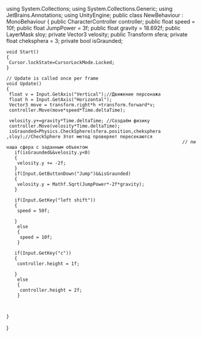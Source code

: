 using System.Collections;
using System.Collections.Generic;
using JetBrains.Annotations;
using UnityEngine;
public class NewBehaviour : MonoBehaviour
{
    public CharacterController controller;
    public float speed = 10f;
    public float JumpPower = 3f;
    public float gravity = 18.692f;
    public LayerMask sloy;
    private Vector3 velosity;
    public Transform sfera;
    private float cheksphera = 3;
    private bool isGraunded;

    void Start()
    {
     Cursor.lockState=CursorLockMode.Locked;
    }

    // Update is called once per frame
    void Update()
    {
     float v = Input.GetAxis("Vertical");//Движение персонажа
     float h = Input.GetAxis("Horizontal");
     Vector3 move = transform.right*h +transform.forward*v;
     controller.Move(move*speed*Time.deltaTime);
    
     velosity.y+=gravity*Time.deltaTime; //Создаём физику
     controller.Move(velosity*Time.deltaTime);
     isGraunded=Physics.CheckSphere(sfera.position,cheksphera ,sloy);//CheckSphere Этот метод проверяет пересекаются
                                                                     // ли наша сфера с заданным объектом
       if(isGraunded&&velosity.y<0)
       {
        velosity.y += -2f;
       }                                                               
       if(Input.GetButtonDown("Jump")&&isGraunded)
       {
        velosity.y = Mathf.Sqrt(JumpPower*-2f*gravity);
       }
      
       if(Input.GetKey("left shift"))
       {
        speed = 50f;
       
       }
        else
        {
         speed = 10f;
        }
       
       if(Input.GetKey("c"))
       {
        controller.height = 1f;
       
       }
        else
        {
         controller.height = 2f;
        }
        
        

    }
}
